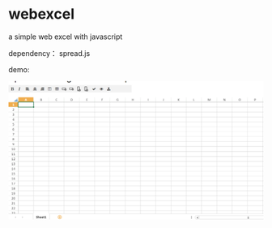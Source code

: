 # webexcel
a simple web excel with javascript  

dependency： spread.js

demo:

![demo](.\images\demo.png)